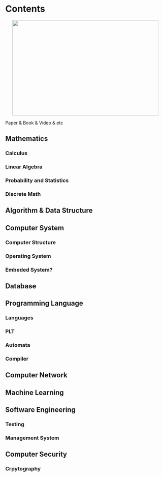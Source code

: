 # Contents
<p align="center">
  <img width="460" height="300" src="https://image.freepik.com/free-vector/stack-books-graphic-illustration_53876-8852.jpg">
</p>

Paper &amp; Book &amp; Video &amp; etc



## Mathematics
### Calculus
### Linear Algebra
### Probability and Statistics
### Discrete Math

## Algorithm & Data Structure

## Computer System
### Computer Structure
### Operating System
### Embeded System?

## Database

## Programming Language
### Languages
### PLT
### Automata
### Compiler

## Computer Network

## Machine Learning

## Software Engineering
### Testing
### Management System

## Computer Security
### Crpytography
